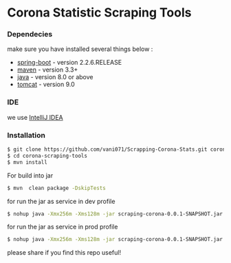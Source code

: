# Corona Statistic Scraping Tools

### Dependecies

make sure you have installed several things below :

* [spring-boot] - version 2.2.6.RELEASE
* [maven](https://maven.apache.org/) - version 3.3+
* [java](https://openjdk.java.net/) - version 8.0 or above
* [tomcat](http://tomcat.apache.org/) - version 9.0

### IDE

we use [IntelliJ IDEA](https://www.jetbrains.com/idea/)

### Installation

```sh
$ git clone https://github.com/vani071/Scrapping-Corona-Stats.git corona-scraping-tools
$ cd corona-scraping-tools
$ mvn install
```

For build into jar

```sh
$ mvn  clean package -DskipTests
```

for run the jar as service in dev profile
```sh
$ nohup java -Xmx256m -Xms128m -jar scraping-corona-0.0.1-SNAPSHOT.jar --spring.profiles.active=dev &
```
for run the jar as service in prod profile
```sh
$ nohup java -Xmx256m -Xms128m -jar scraping-corona-0.0.1-SNAPSHOT.jar --spring.profiles.active=prod &
```

please share if you find this repo useful!

   [spring-boot]: <https://spring.io/projects/spring-boot>

